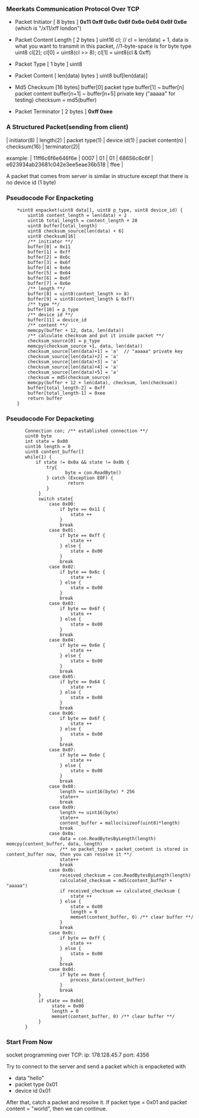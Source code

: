 ### Meerkats Communication Protocol Over TCP

- Packet Initiator [ 8 bytes ]
**0x11 0xff 0x6c 0x6f 0x6e 0x64 0x6f 0x6e**
(which is "/x11/xff london")

- Packet Content Length [ 2 bytes ]
uint16 cl; 
// cl = len(data) + 1, data is what you want to transmit in this packet, //1-byte-space is for byte type
uint8 cl[2];
cl[0] = uint8(cl >> 8);
cl[1] = uint8(cl & 0xff)

- Packet Type [ 1 byte ]
uint8

- Packet Content [ len(data) bytes ]
uint8 buf[len(data)]

- Md5 Checksum [16 bytes]
  buffer[0]  packet type
  buffer[1] ~ buffer[n]  packet content
  buffer[n+1] ~ buffer[n+5] private key ("aaaaa" for testing)
  checksum = md5(buffer)

- Packet Terminator [ 2 bytes ]
  **0xff 0xee**

### A Structured Packet(sending from client)
| initiator(8) |  length(2) | packet type(1) | device id(1) | packet content(n) | checksum(16) | terminator(2)|

example:
| 11ff6c6f6e646f6e | 0007 | 01 | 01 | 68656c6c6f | e623934ab23681c042e3ee5eae36b518 | ffee |

A packet that comes from server is similar in structure except that there is no device id (1 byte)  

    
### Pseudocode For Enpacketing

```
    *uint8 enpacket(uint8 data[], uint8 p_type, uint8 device_id) {
        uint16 content_length = len(data) + 2
        uint16 total_length = content_length + 28
        uint8 buffer[total_length]
        uint8 checksum_source[len(data) + 6]
        uint8 checksum[16]
        /** initiator **/
        buffer[0] = 0x11
        buffer[1] = 0xff
        buffer[2] = 0x6c
        buffer[3] = 0x6f
        buffer[4] = 0x6e
        buffer[5] = 0x64
        buffer[6] = 0x6f
        buffer[7] = 0x6e
        /** length **/
        buffer[8] = uint8(content_length >> 8)
        buffer[9] = uint8(content_length & 0xff)
        /** type **/
        buffer[10] = p_type
        /** device id **/
        buffer[11] = device_id
        /** content **/
        memcpy(buffer + 12, data, len(data))
        /** calculate checksum and put it inside packet **/
        checksum_source[0] = p_type
        memcpy(checksum_source +1, data, len(data))
        checksum_source[len(data)+1] = 'a'  // "aaaaa" private key
        checksum_source[len(data)+2] = 'a'
        checksum_source[len(data)+3] = 'a'
        checksum_source[len(data)+4] = 'a'
        checksum_source[len(data)+5] = 'a'
        checksum = md5(checksum_source)
        memcpy(buffer + 12 + len(data), checksum, len(checksum))
        buffer[total_length-2] = 0xff
        buffer[total_length-1] = 0xee  
        return buffer
    }
```
### Pseudocode For Depacketing

```
       Connection con; /** established connection **/
       uint8 byte 
       int state = 0x00
       uint16 length = 0
       uint8 content_buffer[]
       while(1) {
           if state != 0x0a && state != 0x0b {
               try{
                      byte = con.ReadByte()
               } catch (Exception EOF) {
                       return 
               }
            }
            switch state{
                case 0x00:
                    if byte == 0x11 {
                        state ++
                    }
                    break
                case 0x01:
                    if byte == 0xff {
                        state ++
                    } else {
                        state = 0x00
                    }
                    break
                case 0x02:
                    if byte == 0x6c {
                        state ++
                    } else {
                        state = 0x00
                    }
                    break
                case 0x03:
                    if byte == 0x6f {
                        state ++
                    } else {
                        state = 0x00
                    }
                    break
                case 0x04:
                    if byte == 0x6e {
                        state ++
                    } else {
                        state = 0x00
                    }
                    break
                case 0x05:
                    if byte == 0x64 {
                        state ++
                    } else {
                        state = 0x00
                    }
                    break
                case 0x06:
                    if byte == 0x6f {
                        state ++
                    } else {
                        state = 0x00
                    }
                    break
                case 0x07:
                    if byte == 0x6e {
                        state ++
                    } else {
                        state = 0x00
                    }
                    break
                case 0x08:
                    length += uint16(byte) * 256
                    state++
                    break
                case 0x09:
                    length += uint16(byte)
                    state++
                    content_buffer = malloc(sizeof(uint8)*length)
                    break
                case 0x0a:
                    data = con.ReadBytesByLength(length)                    memcpy(content_buffer, data, length)
                    /** so packet_type + packet_content is stored in content_buffer now, then you can resolve it **/
                    state++
                    break
                case 0x0b:
                    received_checksum = con.ReadBytesByLength(length)
                    calculated_checksum = md5(content_buffer + "aaaaa")
                    if received_checksum == calculated_checksum {
                        state ++
                    } else {
                        state = 0x00
                        length = 0
                        memset(content_buffer, 0) /** clear buffer **/
                    }
                    break
                case 0x0c:
                    if byte == 0xff {
                        state ++
                    } else {
                        state = 0x00
                    }
                    break
                case 0x0d:
                    if byte == 0xee {
                        process_data(content_buffer)
                    }
                    break
            }
            if state == 0x0d{
                 state = 0x00
                 length = 0
                 memset(content_buffer, 0) /** clear buffer **/
            }
       }
```
### Start From Now
socket programming over TCP:
ip: 178.128.45.7
port: 4356

Try to connect to the server and send a packet which is enpacketed with 
- data "hello"
- packet type 0x01
- device id  0x01

After that, catch a packet and resolve it. 
If packet type = 0x01 and packet content = "world", then we can continue.

